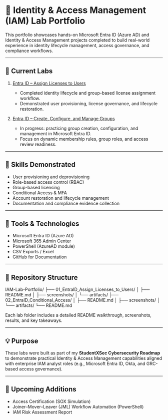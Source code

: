 # 🧩 Identity & Access Management (IAM) Lab Portfolio

This portfolio showcases hands-on Microsoft Entra ID (Azure AD) and Identity & Access Management projects completed to build real-world experience in identity lifecycle management, access governance, and compliance workflows.

---

## 📘 Current Labs

1. [Entra ID – Assign Licenses to Users](./01_EntraID_Assign_Licenses_to_Users/README.md)  
   - Completed identity lifecycle and group-based license assignment workflow.  
   - Demonstrated user provisioning, license governance, and lifecycle restoration.

2. [Entra ID – Create, Configure, and Manage Groups](./02_EntraID_Create_Configure_Manage_Groups/README.md)  
   - In progress: practicing group creation, configuration, and management in Microsoft Entra ID.  
   - Focus on dynamic membership rules, group roles, and access review readiness.

---

## 🧠 Skills Demonstrated
- User provisioning and deprovisioning  
- Role-based access control (RBAC)  
- Group-based licensing  
- Conditional Access & MFA  
- Account restoration and lifecycle management  
- Documentation and compliance evidence collection  

---

## 🧰 Tools & Technologies
- Microsoft Entra ID (Azure AD)
- Microsoft 365 Admin Center
- PowerShell (AzureAD module)
- CSV Exports / Excel
- GitHub for Documentation

---

## 📂 Repository Structure
IAM-Lab-Portfolio/
├── 01_EntraID_Assign_Licenses_to_Users/
│ ├── README.md
│ ├── screenshots/
│ └── artifacts/
├── 02_EntraID_Conditional_Access/
│ ├── README.md
│ ├── screenshots/
│ └── artifacts/
└── README.md

Each lab folder includes a detailed README walkthrough, screenshots, results, and key takeaways.

---

## 💡 Purpose
These labs were built as part of my **StudentXSec Cybersecurity Roadmap** to demonstrate practical Identity & Access Management capabilities aligned with enterprise IAM analyst roles (e.g., Microsoft Entra ID, Okta, and GRC-based access governance).

---

## 🚀 Upcoming Additions
- Access Certification (SOX Simulation)  
- Joiner–Mover–Leaver (JML) Workflow Automation (PowerShell)  
- IAM Risk Assessment Report  


